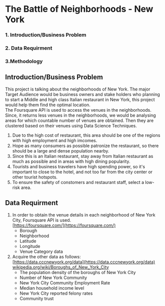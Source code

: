 # The Battle of Neighborhoods - New York
### 1. Introduction/Business Problem
### 2. Data Requirment
### 3.Methodology

## Introduction/Business Problem

This project is talking about the neighborhoods of New York. The major Target Audience would be business owners and stake holders who planning to start a Middle and high class  Italian restaurant in New York, this project would help them find the optimal location.  
The Foursquare API is used to access the venues in the neighborhoods. Since, it returns less venues in the neighborhoods, we would be analysing areas for which countable number of venues are obtained. Then they are clustered based on their venues using Data Science Techniques.

1. Due to the high cost of restaurant, this area should be one of the regions with high employment and high imcomes.
2. Hope as many consumers as possible patronize the restaurant, so there should be a large and dense population nearby.
3. Since this is an Italian restaurant, stay away from Italian restaurant as much as possible and in areas with high dining popularity.
4. Tourists and business travelers have high spending power, so it's important to close to the hotel, and not too far from the city center or other tourist hotspots.
5. To ensure the safety of constomers and restaurant staff, select a low-risk area.

## Data Requirment
1. In order to obtain the venue details in each neighborhood of New York City, Foursquare API is used. <br>
     [https://foursquare.com/](https://foursquare.com/)
   * Borough
   * Neighborhood	
   * Latitude
   * Longitude
   * Venue Category data
2. Acquire the other data as follows: <br>
    [https://data.cccnewyork.org/data](https://data.cccnewyork.org/data)  <br>
    [wikipedia.org/wiki/Boroughs_of_New_York_City](https://em.m.wikipedia.org/wiki/Boroughs_of_New_York_City) <br>
   * The population density of the boroughs of New York City
   * Number of New York Community
   * New York City Community Employment Rate
   * Median household income level
   * New York City reported felony rates
   * Community trust
   
   
